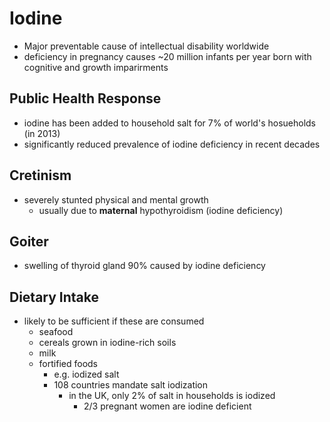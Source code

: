# Iodine
- Major preventable cause of intellectual disability worldwide
- deficiency in pregnancy causes ~20 million infants per year born with cognitive and growth imparirments
## Public Health Response
- iodine has been added to household salt for 7% of world's hosueholds (in 2013)
- significantly reduced prevalence of iodine deficiency in recent decades
## Cretinism
- severely stunted physical and mental growth
	- usually due to **maternal** hypothyroidism (iodine deficiency)
## Goiter
- swelling of thyroid gland 90% caused by iodine deficiency
## Dietary Intake
- likely to be sufficient if these are consumed
	- seafood
	- cereals grown in iodine-rich soils
	- milk
	- fortified foods
		- e.g. iodized salt
		- 108 countries mandate salt iodization
			- in the UK, only 2% of salt in households is iodized
				- 2/3 pregnant women are iodine deficient